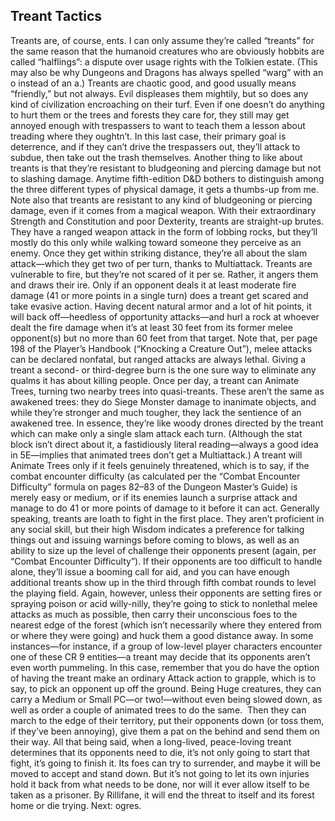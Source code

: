 ## Treant Tactics

Treants are, of course, ents. I can only assume they’re called “treants” for the same reason that the humanoid creatures who are obviously hobbits are called “halflings”: a dispute over usage rights with the Tolkien estate. (This may also be why Dungeons and Dragons has always spelled “warg” with an o instead of an a.)
Treants are chaotic good, and good usually means “friendly,” but not always. Evil displeases them mightily, but so does any kind of civilization encroaching on their turf. Even if one doesn’t do anything to hurt them or the trees and forests they care for, they still may get annoyed enough with trespassers to want to teach them a lesson about treading where they oughtn’t. In this last case, their primary goal is deterrence, and if they can’t drive the trespassers out, they’ll attack to subdue, then take out the trash themselves.
Another thing to like about treants is that they’re resistant to bludgeoning and piercing damage but not to slashing damage. Anytime fifth-edition D&D bothers to distinguish among the three different types of physical damage, it gets a thumbs-up from me. Note also that treants are resistant to any kind of bludgeoning or piercing damage, even if it comes from a magical weapon.
With their extraordinary Strength and Constitution and poor Dexterity, treants are straight-up brutes. They have a ranged weapon attack in the form of lobbing rocks, but they’ll mostly do this only while walking toward someone they perceive as an enemy. Once they get within striking distance, they’re all about the slam attack—which they get two of per turn, thanks to Multiattack.
Treants are vulnerable to fire, but they’re not scared of it per se. Rather, it angers them and draws their ire. Only if an opponent deals it at least moderate fire damage (41 or more points in a single turn) does a treant get scared and take evasive action. Having decent natural armor and a lot of hit points, it will back off—heedless of opportunity attacks—and hurl a rock at whoever dealt the fire damage when it’s at least 30 feet from its former melee opponent(s) but no more than 60 feet from that target. Note that, per page 198 of the Player’s Handbook (“Knocking a Creature Out”), melee attacks can be declared nonfatal, but ranged attacks are always lethal. Giving a treant a second- or third-degree burn is the one sure way to eliminate any qualms it has about killing people.
Once per day, a treant can Animate Trees, turning two nearby trees into quasi-treants. These aren’t the same as awakened trees: they do Siege Monster damage to inanimate objects, and while they’re stronger and much tougher, they lack the sentience of an awakened tree. In essence, they’re like woody drones directed by the treant which can make only a single slam attack each turn. (Although the stat block isn’t direct about it, a fastidiously literal reading—always a good idea in 5E—implies that animated trees don’t get a Multiattack.) A treant will Animate Trees only if it feels genuinely threatened, which is to say, if the combat encounter difficulty (as calculated per the “Combat Encounter Difficulty” formula on pages 82–83 of the Dungeon Master’s Guide) is merely easy or medium, or if its enemies launch a surprise attack and manage to do 41 or more points of damage to it before it can act.
Generally speaking, treants are loath to fight in the first place. They aren’t proficient in any social skill, but their high Wisdom indicates a preference for talking things out and issuing warnings before coming to blows, as well as an ability to size up the level of challenge their opponents present (again, per “Combat Encounter Difficulty”). If their opponents are too difficult to handle alone, they’ll issue a booming call for aid, and you can have enough additional treants show up in the third through fifth combat rounds to level the playing field. Again, however, unless their opponents are setting fires or spraying poison or acid willy-nilly, they’re going to stick to nonlethal melee attacks as much as possible, then carry their unconscious foes to the nearest edge of the forest (which isn’t necessarily where they entered from or where they were going) and huck them a good distance away.
In some instances—for instance, if a group of low-level player characters encounter one of these CR 9 entities—a treant may decide that its opponents aren’t even worth pummeling. In this case, remember that you do have the option of having the treant make an ordinary Attack action to grapple, which is to say, to pick an opponent up off the ground. Being Huge creatures, they can carry a Medium or Small PC—or two!—without even being slowed down, as well as order a couple of animated trees to do the same.  Then they can march to the edge of their territory, put their opponents down (or toss them, if they’ve been annoying), give them a pat on the behind and send them on their way.
All that being said, when a long-lived, peace-loving treant determines that its opponents need to die, it’s not only going to start that fight, it’s going to finish it. Its foes can try to surrender, and maybe it will be moved to accept and stand down. But it’s not going to let its own injuries hold it back from what needs to be done, nor will it ever allow itself to be taken as a prisoner. By Rillifane, it will end the threat to itself and its forest home or die trying.
Next: ogres.
